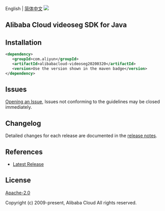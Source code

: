 English | [简体中文](README-CN.md)
![](https://aliyunsdk-pages.alicdn.com/icons/AlibabaCloud.svg)

## Alibaba Cloud videoseg SDK for Java

## Installation

```xml
<dependency>
   <groupId>com.aliyun</groupId>
   <artifactId>alibabacloud-videoseg20200320</artifactId>
   <version>Use the version shown in the maven badge</version>
</dependency>
```

## Issues
[Opening an Issue](https://github.com/aliyun/alibabacloud-java-async-sdk/issues/new), Issues not conforming to the guidelines may be closed immediately.

## Changelog
Detailed changes for each release are documented in the [release notes](./ChangeLog.txt).

## References
* [Latest Release](https://github.com/aliyun/alibabacloud-async-java-sdk/)

## License
[Apache-2.0](http://www.apache.org/licenses/LICENSE-2.0)

Copyright (c) 2009-present, Alibaba Cloud All rights reserved.